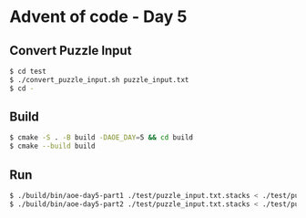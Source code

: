 # Advent of code - Day 5

## Convert Puzzle Input

```sh
$ cd test
$ ./convert_puzzle_input.sh puzzle_input.txt
$ cd -
```

## Build

```sh
$ cmake -S . -B build -DAOE_DAY=5 && cd build
$ cmake --build build
```

## Run

```sh
$ ./build/bin/aoe-day5-part1 ./test/puzzle_input.txt.stacks < ./test/puzzle_input.txt.work
$ ./build/bin/aoe-day5-part2 ./test/puzzle_input.txt.stacks < ./test/puzzle_input.txt.work
```

